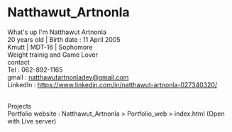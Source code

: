 # Natthawut_Artnonla
What's up I'm Natthawut Artnonla <br>
20 years old | Birth date : 11 April 2005 <br>
Kmutt | MDT-16 | Sophomore <br>
Weight trainig and Game Lover <br>
contact <br>
Tel : 062-892-1165 <br>
gmail : natthawutartnonladev@gmail.com <br>
LinkedIn : https://www.linkedin.com/in/natthawut-artnonla-027340320/ <br><br>

Projects<br>
Portfolio website : Natthawut_Artnonla > Portfolio_web > index.html (Open with Live server)
